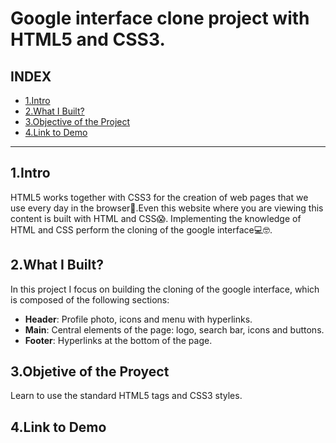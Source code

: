 # Google interface clone project with HTML5 and CSS3.

## **INDEX**
* [1.Intro](#)
* [2.What I Built?](#)
* [3.Objective of the Project](#)
* [4.Link to Demo](#)


****

## 1.Intro
HTML5 works together with CSS3 for the creation of web pages that we use every day in the browser🤝.Even this website where you are viewing this content is built with HTML and CSS😱.
Implementing the knowledge of HTML and CSS perform the cloning of the google interface💻🤓.

## 2.What I Built?
In this project I focus on building the cloning of the google interface, which is composed of the following sections:

* **Header**: Profile photo, icons and menu with hyperlinks.
* **Main**: Central elements of the page: logo, search bar, icons and buttons.
* **Footer**: Hyperlinks at the bottom of the page.

## 3.Objetive of the Proyect
Learn to use the standard HTML5 tags and CSS3 styles.

## 4.Link to Demo
